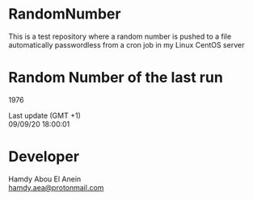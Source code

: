 # RandomNumber    
This is a test repository where a random number is pushed to a file automatically passwordless from a cron job in my Linux CentOS server    
# Random Number of the last run   
1976
      
Last update (GMT +1)    
09/09/20 18:00:01
# Developer    
Hamdy Abou El Anein   
hamdy.aea@protonmail.com
